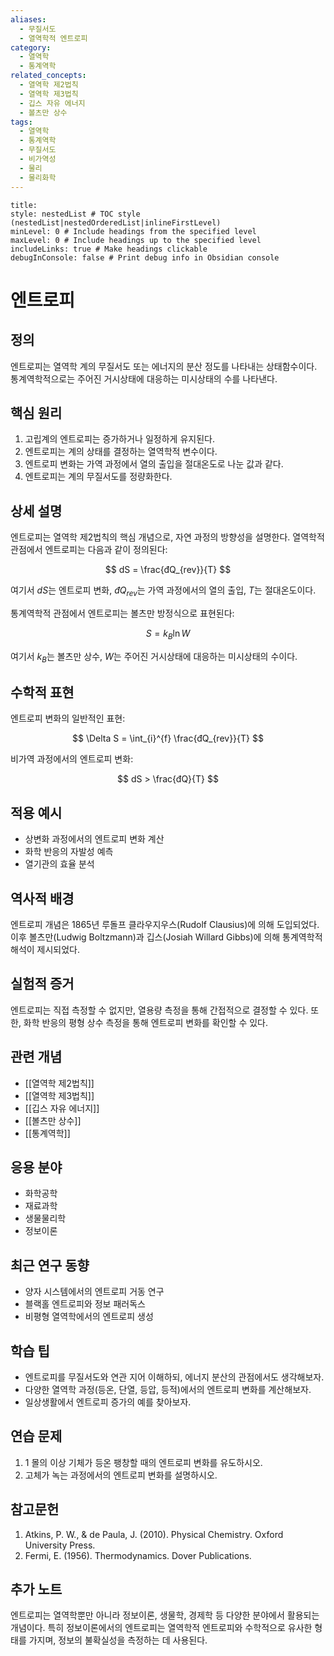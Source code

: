 ```yaml
---
aliases:
  - 무질서도
  - 열역학적 엔트로피
category:
  - 열역학
  - 통계역학
related_concepts:
  - 열역학 제2법칙
  - 열역학 제3법칙
  - 깁스 자유 에너지
  - 볼츠만 상수
tags:
  - 열역학
  - 통계역학
  - 무질서도
  - 비가역성
  - 물리
  - 물리화학
---
```


```table-of-contents
title: 
style: nestedList # TOC style (nestedList|nestedOrderedList|inlineFirstLevel)
minLevel: 0 # Include headings from the specified level
maxLevel: 0 # Include headings up to the specified level
includeLinks: true # Make headings clickable
debugInConsole: false # Print debug info in Obsidian console
```
# 엔트로피

## 정의
엔트로피는 열역학 계의 무질서도 또는 에너지의 분산 정도를 나타내는 상태함수이다. 통계역학적으로는 주어진 거시상태에 대응하는 미시상태의 수를 나타낸다.

## 핵심 원리
1. 고립계의 엔트로피는 증가하거나 일정하게 유지된다.
2. 엔트로피는 계의 상태를 결정하는 열역학적 변수이다.
3. 엔트로피 변화는 가역 과정에서 열의 출입을 절대온도로 나눈 값과 같다.
4. 엔트로피는 계의 무질서도를 정량화한다.

## 상세 설명
엔트로피는 열역학 제2법칙의 핵심 개념으로, 자연 과정의 방향성을 설명한다. 열역학적 관점에서 엔트로피는 다음과 같이 정의된다:

$$ dS = \frac{đQ_{rev}}{T} $$

여기서 $dS$는 엔트로피 변화, $đQ_{rev}$는 가역 과정에서의 열의 출입, $T$는 절대온도이다.

통계역학적 관점에서 엔트로피는 볼츠만 방정식으로 표현된다:

$$ S = k_B \ln W $$

여기서 $k_B$는 볼츠만 상수, $W$는 주어진 거시상태에 대응하는 미시상태의 수이다.

## 수학적 표현
엔트로피 변화의 일반적인 표현:

$$ \Delta S = \int_{i}^{f} \frac{đQ_{rev}}{T} $$

비가역 과정에서의 엔트로피 변화:

$$ dS > \frac{đQ}{T} $$

## 적용 예시
- 상변화 과정에서의 엔트로피 변화 계산
- 화학 반응의 자발성 예측
- 열기관의 효율 분석

## 역사적 배경
엔트로피 개념은 1865년 루돌프 클라우지우스(Rudolf Clausius)에 의해 도입되었다. 이후 볼츠만(Ludwig Boltzmann)과 깁스(Josiah Willard Gibbs)에 의해 통계역학적 해석이 제시되었다.

## 실험적 증거
엔트로피는 직접 측정할 수 없지만, 열용량 측정을 통해 간접적으로 결정할 수 있다. 또한, 화학 반응의 평형 상수 측정을 통해 엔트로피 변화를 확인할 수 있다.

## 관련 개념
- [[열역학 제2법칙]]
- [[열역학 제3법칙]]
- [[깁스 자유 에너지]]
- [[볼츠만 상수]]
- [[통계역학]]

## 응용 분야
- 화학공학
- 재료과학
- 생물물리학
- 정보이론

## 최근 연구 동향
- 양자 시스템에서의 엔트로피 거동 연구
- 블랙홀 엔트로피와 정보 패러독스
- 비평형 열역학에서의 엔트로피 생성

## 학습 팁
- 엔트로피를 무질서도와 연관 지어 이해하되, 에너지 분산의 관점에서도 생각해보자.
- 다양한 열역학 과정(등온, 단열, 등압, 등적)에서의 엔트로피 변화를 계산해보자.
- 일상생활에서 엔트로피 증가의 예를 찾아보자.

## 연습 문제
1. 1 몰의 이상 기체가 등온 팽창할 때의 엔트로피 변화를 유도하시오.
2. 고체가 녹는 과정에서의 엔트로피 변화를 설명하시오.

## 참고문헌
1. Atkins, P. W., & de Paula, J. (2010). Physical Chemistry. Oxford University Press.
2. Fermi, E. (1956). Thermodynamics. Dover Publications.

## 추가 노트
엔트로피는 열역학뿐만 아니라 정보이론, 생물학, 경제학 등 다양한 분야에서 활용되는 개념이다. 특히 정보이론에서의 엔트로피는 열역학적 엔트로피와 수학적으로 유사한 형태를 가지며, 정보의 불확실성을 측정하는 데 사용된다.